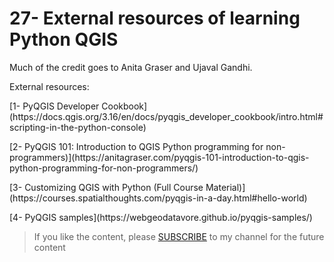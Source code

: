 # 27- External resources of learning Python QGIS

Much of the credit goes to Anita Graser and Ujaval Gandhi.
<p> External resources:</p>
 [1-  PyQGIS Developer Cookbook](https://docs.qgis.org/3.16/en/docs/pyqgis_developer_cookbook/intro.html#scripting-in-the-python-console) 
<p> [2- PyQGIS 101: Introduction to QGIS Python programming for non-programmers)](https://anitagraser.com/pyqgis-101-introduction-to-qgis-python-programming-for-non-programmers/) </p>
 [3- Customizing QGIS with Python (Full Course Material)](https://courses.spatialthoughts.com/pyqgis-in-a-day.html#hello-world) 
 <p>[4- PyQGIS samples](https://webgeodatavore.github.io/pyqgis-samples/) </p>

<blockquote>
<p>If you like the content, please <a target="_blank" href="https://www.youtube.com/channel/UCpbWlHEqBSnJb6i4UemXQpA?sub_confirmation=1">SUBSCRIBE</a> to my channel for the future content</p>
</blockquote>